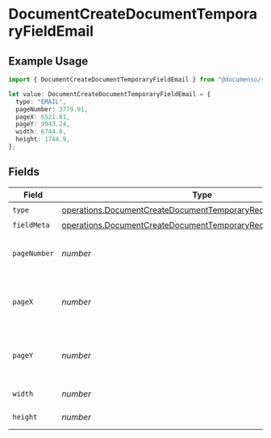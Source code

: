 # DocumentCreateDocumentTemporaryFieldEmail

## Example Usage

```typescript
import { DocumentCreateDocumentTemporaryFieldEmail } from "@documenso/sdk-typescript/models/operations";

let value: DocumentCreateDocumentTemporaryFieldEmail = {
  type: "EMAIL",
  pageNumber: 3779.91,
  pageX: 6521.81,
  pageY: 9943.24,
  width: 6744.8,
  height: 1744.9,
};
```

## Fields

| Field                                                                                                                                                  | Type                                                                                                                                                   | Required                                                                                                                                               | Description                                                                                                                                            |
| ------------------------------------------------------------------------------------------------------------------------------------------------------ | ------------------------------------------------------------------------------------------------------------------------------------------------------ | ------------------------------------------------------------------------------------------------------------------------------------------------------ | ------------------------------------------------------------------------------------------------------------------------------------------------------ |
| `type`                                                                                                                                                 | [operations.DocumentCreateDocumentTemporaryRecipientTypeEmail1](../../models/operations/documentcreatedocumenttemporaryrecipienttypeemail1.md)         | :heavy_check_mark:                                                                                                                                     | N/A                                                                                                                                                    |
| `fieldMeta`                                                                                                                                            | [operations.DocumentCreateDocumentTemporaryRecipientFieldMetaEmail](../../models/operations/documentcreatedocumenttemporaryrecipientfieldmetaemail.md) | :heavy_minus_sign:                                                                                                                                     | N/A                                                                                                                                                    |
| `pageNumber`                                                                                                                                           | *number*                                                                                                                                               | :heavy_check_mark:                                                                                                                                     | The page number the field will be on.                                                                                                                  |
| `pageX`                                                                                                                                                | *number*                                                                                                                                               | :heavy_check_mark:                                                                                                                                     | The X coordinate of where the field will be placed.                                                                                                    |
| `pageY`                                                                                                                                                | *number*                                                                                                                                               | :heavy_check_mark:                                                                                                                                     | The Y coordinate of where the field will be placed.                                                                                                    |
| `width`                                                                                                                                                | *number*                                                                                                                                               | :heavy_check_mark:                                                                                                                                     | The width of the field.                                                                                                                                |
| `height`                                                                                                                                               | *number*                                                                                                                                               | :heavy_check_mark:                                                                                                                                     | The height of the field.                                                                                                                               |